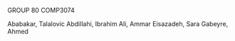 GROUP 80 COMP3074

Ababakar, Talalovic
Abdillahi, Ibrahim
Ali, Ammar
Eisazadeh, Sara
Gabeyre, Ahmed
